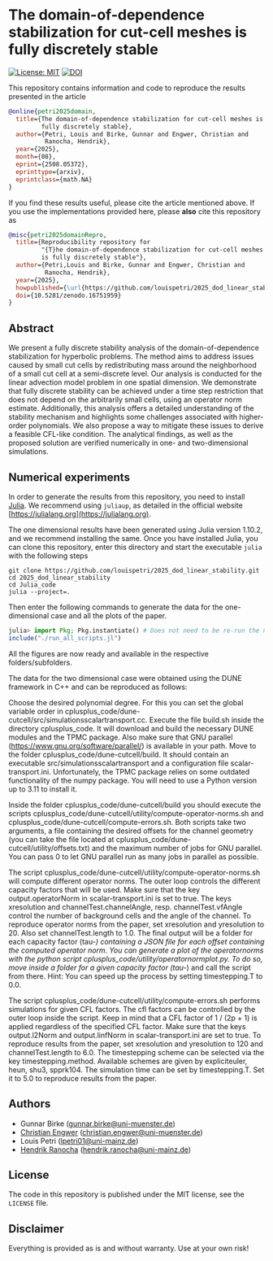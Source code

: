 # The domain-of-dependence stabilization for cut-cell meshes is fully discretely stable

[![License: MIT](https://img.shields.io/badge/License-MIT-success.svg)](https://opensource.org/licenses/MIT)
[![DOI](https://zenodo.org/badge/DOI/10.5281/zenodo.16751959.svg)](https://doi.org/10.5281/zenodo.16751959)

This repository contains information and code to reproduce the results
presented in the article
```bibtex
@online{petri2025domain,
  title={The domain-of-dependence stabilization for cut-cell meshes is
         fully discretely stable},
  author={Petri, Louis and Birke, Gunnar and Engwer, Christian and
          Ranocha, Hendrik},
  year={2025},
  month={08},
  eprint={2508.05372},
  eprinttype={arxiv},
  eprintclass={math.NA}
}
```

If you find these results useful, please cite the article mentioned above.
If you use the implementations provided here, please **also** cite this
repository as
```bibtex
@misc{petri2025domainRepro,
  title={Reproducibility repository for
         "{T}he domain-of-dependence stabilization for cut-cell meshes
         is fully discretely stable"},
  author={Petri,Louis and Birke, Gunnar and Engwer, Christian and
          Ranocha, Hendrik},
  year={2025},
  howpublished={\url{https://github.com/louispetri/2025_dod_linear_stability}},
  doi={10.5281/zenodo.16751959}
}
```

## Abstract

We present a fully discrete stability analysis of the
domain-of-dependence stabilization for hyperbolic problems. The method
aims to address issues caused by small cut cells by redistributing
mass around the neighborhood of a small cut cell at a semi-discrete
level. Our analysis is conducted for the linear advection model
problem in one spatial dimension. We demonstrate that fully discrete
stability can be achieved under a time step restriction that does not
depend on the arbitrarily small cells, using an operator norm
estimate. Additionally, this analysis offers a detailed understanding
of the stability mechanism and highlights some challenges associated
with higher-order polynomials. We also propose a way to mitigate these
issues to derive a feasible CFL-like condition.
The analytical findings, as well as the proposed
solution are verified numerically in
one- and two-dimensional simulations.


## Numerical experiments

In order to generate the results from this repository, you need to install [Julia](https://julialang.org).
We recommend using `juliaup`, as detailed in the official website [https://julialang.org](https://julialang.org).


The one dimensional results have been generated using Julia version 1.10.2, and we recommend installing the same.
Once you have installed Julia, you can clone this repository, enter this directory and start the executable
`julia` with the following steps

```shell
git clone https://github.com/louispetri/2025_dod_linear_stability.git
cd 2025_dod_linear_stability
cd Julia_code
julia --project=.
```
Then enter the following commands to generate the data for the one-dimensional case and all the plots of the paper.

```julia
julia> import Pkg; Pkg.instantiate() # Does not need to be re-run the next time you enter the REPL
include("./run_all_scripts.jl")
```

  

All the figures are now ready and available in the respective folders/subfolders.

The data for the two dimensional case were obtained using the DUNE framework in C++ and can be reproduced as follows:

Choose the desired polynomial degree. For this you can set the global variable order in cplusplus_code/dune-cutcell/src/simulationsscalartransport.cc.
Execute the file build.sh inside the directory cplusplus_code. It will download and build the necessary DUNE modules
and the TPMC package. Also make sure that GNU parallel (https://www.gnu.org/software/parallel/) is available in your path.
Move to the folder cplusplus_code/dune-cutcell/build. It should contain an executable src/simulationsscalartransport and
a configuration file scalar-transport.ini.
Unfortunately, the TPMC package relies on some outdated functionality of the numpy package. You will need to use a Python
version up to 3.11 to install it.

Inside the folder cplusplus_code/dune-cutcell/build you should execute the scripts cplusplus_code/dune-cutcell/utility/compute-operator-norms.sh
and cplusplus_code/dune-cutcell/compute-errors.sh.
Both scripts take two arguments, a file containing the desired offsets for the channel geometry (you can take the file located
at cplusplus_code/dune-cutcell/utility/offsets.txt) and the maximum number of jobs for GNU parallel. You can pass 0 to let
GNU parallel run as many jobs in parallel as possible.

The script cplusplus_code/dune-cutcell/utility/compute-operator-norms.sh will compute different operator norms. The outer loop
controls the different capacity factors that will be used. Make sure that the key output.operatorNorm in scalar-transport.ini
is set to true. The keys xresolution and channelTest.channelAngle, resp. channelTest.vfAngle control the number of background cells
and the angle of the channel. To reproduce operator norms from the paper, set xresolution and yresolution to 20. Also set channelTest.length to 1.0.
The final output will be a folder for each capacity factor (tau-*) containing a JSON file for each offset containing the computed operator norm.
You can generate a plot of the operatornorms with the python script cplusplus_code/utility/operatornormplot.py. To do so,
move inside a folder for a given capacity factor (tau-*) and call the script from there. Hint: You can speed up the process by setting timestepping.T to 0.0.

The script cplusplus_code/dune-cutcell/utility/compute-errors.sh performs simulations for given CFL factors. The cfl factors can
be controlled by the outer loop inside the script. Keep in mind that a CFL factor of 1 / (2p + 1) is applied regardless of the
specified CFL factor. Make sure that the keys output.l2Norm and output.linfNorm in scalar-transport.ini are set to true. To
reproduce results from the paper, set xresolution and yresolution to 120 and channelTest.length to 6.0. The timestepping scheme
can be selected via the key timestepping.method. Available schemes are given by expliciteuler, heun, shu3, spprk104. The simulation time
can be set by timestepping.T. Set it to 5.0 to reproduce results from the paper.


## Authors

- Gunnar Birke (gunnar.birke@uni-muenster.de)
- [Christian Engwer](https://www.uni-muenster.de/FB10srvi/persdb/MM-member.php?id=724) (christian.engwer@uni-muenster.de)
- Louis Petri (lpetri01@uni-mainz.de)
- [Hendrik Ranocha](https://ranocha.de) (hendrik.ranocha@uni-mainz.de)


## License

The code in this repository is published under the MIT license, see the
`LICENSE` file.


## Disclaimer

Everything is provided as is and without warranty. Use at your own risk!
